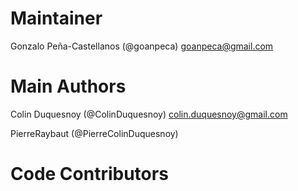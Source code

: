 Maintainer
==========

Gonzalo Peña-Castellanos (@goanpeca) <goanpeca@gmail.com>

Main Authors
============

Colin Duquesnoy (@ColinDuquesnoy) <colin.duquesnoy@gmail.com>

PierreRaybaut (@PierreColinDuquesnoy)

Code Contributors
=================



